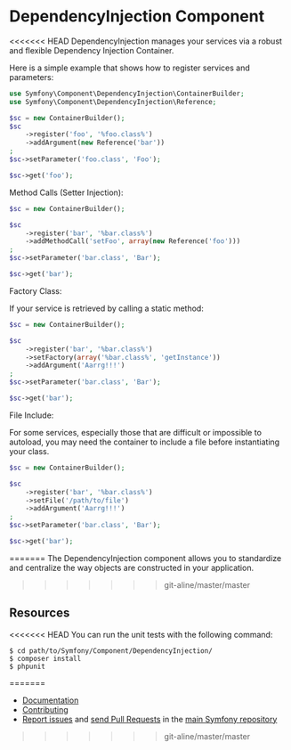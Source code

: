 DependencyInjection Component
=============================

<<<<<<< HEAD
DependencyInjection manages your services via a robust and flexible Dependency
Injection Container.

Here is a simple example that shows how to register services and parameters:

```php
use Symfony\Component\DependencyInjection\ContainerBuilder;
use Symfony\Component\DependencyInjection\Reference;

$sc = new ContainerBuilder();
$sc
    ->register('foo', '%foo.class%')
    ->addArgument(new Reference('bar'))
;
$sc->setParameter('foo.class', 'Foo');

$sc->get('foo');
```

Method Calls (Setter Injection):

```php
$sc = new ContainerBuilder();

$sc
    ->register('bar', '%bar.class%')
    ->addMethodCall('setFoo', array(new Reference('foo')))
;
$sc->setParameter('bar.class', 'Bar');

$sc->get('bar');
```

Factory Class:

If your service is retrieved by calling a static method:

```php
$sc = new ContainerBuilder();

$sc
    ->register('bar', '%bar.class%')
    ->setFactory(array('%bar.class%', 'getInstance'))
    ->addArgument('Aarrg!!!')
;
$sc->setParameter('bar.class', 'Bar');

$sc->get('bar');
```

File Include:

For some services, especially those that are difficult or impossible to
autoload, you may need the container to include a file before
instantiating your class.

```php
$sc = new ContainerBuilder();

$sc
    ->register('bar', '%bar.class%')
    ->setFile('/path/to/file')
    ->addArgument('Aarrg!!!')
;
$sc->setParameter('bar.class', 'Bar');

$sc->get('bar');
```
=======
The DependencyInjection component allows you to standardize and centralize the
way objects are constructed in your application.
>>>>>>> git-aline/master/master

Resources
---------

<<<<<<< HEAD
You can run the unit tests with the following command:

    $ cd path/to/Symfony/Component/DependencyInjection/
    $ composer install
    $ phpunit
=======
  * [Documentation](https://symfony.com/doc/current/components/dependency_injection/index.html)
  * [Contributing](https://symfony.com/doc/current/contributing/index.html)
  * [Report issues](https://github.com/symfony/symfony/issues) and
    [send Pull Requests](https://github.com/symfony/symfony/pulls)
    in the [main Symfony repository](https://github.com/symfony/symfony)
>>>>>>> git-aline/master/master
